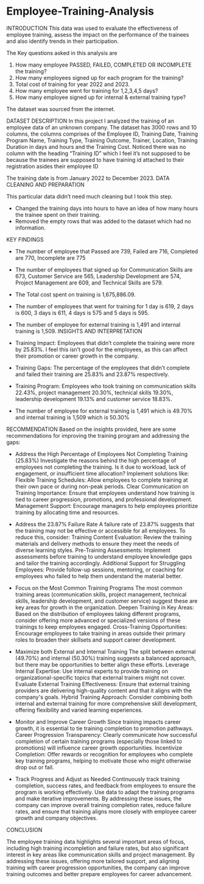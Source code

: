 # Employee-Training-Analysis
INTRODUCTION
This data was used to evaluate the effectiveness of employee training, assess the impact on the performance of the trainees and also identify trends in their participation.

The Key questions asked in this analysis are 
1.	How many employee PASSED, FAILED, COMPLETED OR INCOMPLETE the training?
2.	How many employees signed up for each program for the training?
3.	Total cost of training for year 2022 and 2023.
4.	How many employee went for training for 1,2,3,4,5 days?
5.	How many employee signed up for internal & external training type?

The dataset was sourced from the internet.


DATASET DESCRIPTION
In this project I analyzed the training of an employee data of an unknown company. The dataset has 3000 rows and 10 columns, the columns comprises of the Employee ID, Training Date, Training Program Name, Training Type, Training Outcome, Trainer, Location, Training Duration in days and hours and the Training Cost.
Noticed there was no column with the heading “Training ID” which I feel it’s not supposed to be because the trainees are supposed to have training id attached to their registration asides their employee ID

The training date is from January 2022 to December 2023.
DATA CLEANING AND PREPARATION

This particular data didn’t need much cleaning but I took this step.
-	Changed the training days into hours to have an idea of how many hours the trainee spent on their training.
-	Removed the empty rows that was added to the dataset which had no information.




KEY FINDINGS 
-	The number of employee that Passed are 739, Failed are 716, Completed are 770, Incomplete are 775

-	The number of employees that signed up for Communication Skills are 673, Customer Service are 565, Leadership Development are 574, Project Management are 609, and Technical Skills are 579.


-	The Total cost spent on training is 1,675,886.09.

-	The number of employees that went for training for 1 day is 619, 2 days is 600, 3 days is 611, 4 days is 575 and 5 days is 595.

-	The number of employee for external training is 1,491 and internal training is 1,509.
INSIGHTS AND INTERPRETATION
-	Training Impact: Employees that didn’t complete the training were more by 25.83%. I feel this isn’t good for the employees, as this can affect their promotion or career growth in the company.
-	Training Gaps: The percentage of the employees that didn’t complete and failed their training are 25.83% and 23.87% respectively. 
-	Training Program: Employees who took training on communication skills 22.43%, project management 20.30%, technical skills 19.30%, leadership development 19.13% and customer service 18.83%.
-	The number of employee for external training is 1,491 which is 49.70% and internal training is 1,509 which is 50.30%


RECOMMENDATION
Based on the insights provided, here are some recommendations for improving the training program and addressing the gaps:
-	Address the High Percentage of Employees Not Completing Training (25.83%)
Investigate the reasons behind the high percentage of employees not completing the training. Is it due to workload, lack of engagement, or insufficient time allocation? Implement solutions like: 
Flexible Training Schedules: Allow employees to complete training at their own pace or during non-peak periods.
Clear Communication on Training Importance: Ensure that employees understand how training is tied to career progression, promotions, and professional development.
Management Support: Encourage managers to help employees prioritize training by allocating time and resources.

-	Address the 23.87% Failure Rate
A failure rate of 23.87% suggests that the training may not be effective or accessible for all employees. To reduce this, consider: 
Training Content Evaluation: Review the training materials and delivery methods to ensure they meet the needs of diverse learning styles.
Pre-Training Assessments: Implement assessments before training to understand employee knowledge gaps and tailor the training accordingly.
Additional Support for Struggling Employees: Provide follow-up sessions, mentoring, or coaching for employees who failed to help them understand the material better.

-	Focus on the Most Common Training Programs
The most common training areas (communication skills, project management, technical skills, leadership development, and customer service) suggest these are key areas for growth in the organization. 
Deepen Training in Key Areas: Based on the distribution of employees taking different programs, consider offering more advanced or specialized versions of these trainings to keep employees engaged.
Cross-Training Opportunities: Encourage employees to take training in areas outside their primary roles to broaden their skillsets and support career development.





-	Maximize both External and Internal Training
The split between external (49.70%) and internal (50.30%) training suggests a balanced approach, but there may be opportunities to better align these efforts. 
Leverage Internal Expertise: Use internal experts to provide training on organizational-specific topics that external trainers might not cover.
Evaluate External Training Effectiveness: Ensure that external training providers are delivering high-quality content and that it aligns with the company's goals.
Hybrid Training Approach: Consider combining both internal and external training for more comprehensive skill development, offering flexibility and varied learning experiences.



-	Monitor and Improve Career Growth
Since training impacts career growth, it is essential to tie training completion to promotion pathways. 
Career Progression Transparency: Clearly communicate how successful completion of certain training programs (especially those linked to promotions) will influence career growth opportunities.
Incentivize Completion: Offer rewards or recognition for employees who complete key training programs, helping to motivate those who might otherwise drop out or fail.




-	Track Progress and Adjust as Needed
Continuously track training completion, success rates, and feedback from employees to ensure the program is working effectively. Use data to adapt the training programs and make iterative improvements.
By addressing these issues, the company can improve overall training completion rates, reduce failure rates, and ensure that training aligns more closely with employee career growth and company objectives.



CONCLUSION

The employee training data highlights several important areas of focus, including high training incompletion and failure rates, but also significant interest in key areas like communication skills and project management. By addressing these issues, offering more tailored support, and aligning training with career progression opportunities, the company can improve training outcomes and better prepare employees for career advancement. 
